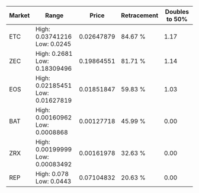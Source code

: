 | Market | Range | Price| Retracement | Doubles to 50% |
| --- | --- | --- | --- | --- |
| ETC | High: 0.03741216<br />Low: 0.0245 | 0.02647879 | 84.67 % | 1.17 |
| ZEC | High: 0.2681<br />Low: 0.18309496 | 0.19864551 | 81.71 % | 1.14 |
| EOS | High: 0.02185451<br />Low: 0.01627819 | 0.01851847 | 59.83 % | 1.03 |
| BAT | High: 0.00160962<br />Low: 0.0008868 | 0.00127718 | 45.99 % | 0.00 |
| ZRX | High: 0.00199999<br />Low: 0.00083492 | 0.00161978 | 32.63 % | 0.00 |
| REP | High: 0.078<br />Low: 0.0443 | 0.07104832 | 20.63 % | 0.00 |
